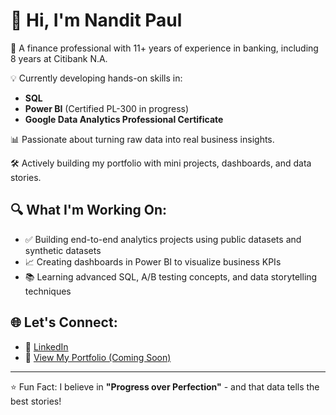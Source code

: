 # 👋 Hi, I'm Nandit Paul

🎯 A finance professional with 11+ years of experience in banking, including 8 years at Citibank N.A.

💡 Currently developing hands-on skills in:
- **SQL** 
- **Power BI** (Certified PL-300 in progress)
- **Google Data Analytics Professional Certificate**

📊 Passionate about turning raw data into real business insights. 

🛠️ Actively building my portfolio with mini projects, dashboards, and data stories.

## 🔍 What I'm Working On:
- ✅ Building end-to-end analytics projects using public datasets and synthetic datasets
- 📈 Creating dashboards in Power BI to visualize business KPIs
- 📚 Learning advanced SQL, A/B testing concepts, and data storytelling techniques

## 🌐 Let's Connect:
- 💼 [LinkedIn](https://linkedin.com/in/nanditpaul)
- 📁 [View My Portfolio (Coming Soon)](https://github.com/nanditpaul?tab=repositories)

---
⭐ Fun Fact: I believe in **"Progress over Perfection"** - and that data tells the best stories!

